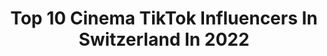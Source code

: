 ---
title: Top 10 Cinema TikTok Influencers In Switzerland In 2022
description: >-
  Find top cinema TikTok influencers in Switzerland in 2022. Most popular hashtags: #viral #switzerland #foryou #fyp.
platform: TikTok
hits: 11
text_top: Analyze the best TikTok profiles on inBeat.
text_bottom: Our database holds 11 TikTok influencers like this in Switzerland for you to collaborate.
profiles:
  - username: "andrewveluz"
    fullname: >-
      andrewveluz 
    bio: >-
      🇺🇸 🇵🇭 🇨🇭 Film Director | Cinematographer 🎬🎥🎞
    location: "Switzerland"
    followers: 4887
    engagement: 733
    commentsToLikes: 0.090660
    id: ckamnirqq512a0i78wgrsenzf
    verified: false
    hashtags: "#over30, #lipsync, #duet, #schweiz"
  - username: "daimset"
    fullname: >-
      Daimset
    bio: >-
      23yo 🎂 / Geneva🇨🇭/ Cinema lover ❤️ E-mail Pro: DaimsetPro@gmail.com
    location: "Switzerland"
    followers: 166700
    engagement: 1142
    commentsToLikes: 0.030961
    id: ck84mbdcxmwax0j78ucwkobzu
    verified: false
    hashtags: "#lachasseageneve, #switzerland, #mcdonalds, #funny"
  - username: "avrproductions"
    fullname: >-
      Andrew Resurreccion
    bio: >-
      Film Director | Cinematography
    location: "Switzerland"
    followers: 3827
    engagement: 477
    commentsToLikes: 0.022430
    id: ckbfftw6lap0m0j23p9gxouzm
    verified: false
    hashtags: "#cameraman, #panasonicgh5, #filmmaking, #cinematographer"
  - username: "alexandre_fpv"
    fullname: >-
      alexandre_fpv
    bio: >-
      Drone FPV Cinematic | Drone Video Creator
    location: "Switzerland"
    followers: 4066
    engagement: 845
    commentsToLikes: 0.025034
    id: ckc927rkhsn730j23h76xmsh1
    verified: false
    hashtags: "#fall, #freedom, #drone, #fpvdrone"
  - username: "loni_mv"
    fullname: >-
      👑King OF Repost👑
    bio: >-
      👑..King OF Repost..👑 Click The🔔
    location: "Switzerland"
    followers: 235792
    engagement: 1081
    commentsToLikes: 0.008340
    id: ck9sjq7hi4vxf0j7889bm3uzs
    verified: false
    hashtags: "#girl, #favmovie, #1minmovie, #movie"
  - username: "....pua"
    fullname: >-
      n a i r a シ
    bio: >-
      - 𝚒𝚝 𝚖𝚎𝚊𝚗𝚜 𝚏𝚕𝚘𝚠𝚎𝚛 - 𝗘𝗦𝗧-𝟮/𝟮𝟮 🌸 Join my group! ⬇️
    location: "Switzerland"
    followers: 128500
    engagement: 2678
    commentsToLikes: 0.037575
    id: ckac7l1c4evx30i78yo0h3qgl
    verified: false
    hashtags: "#foryou, #aesthetic, #viral, #trending"
  - username: "raixerofficial"
    fullname: >-
      Use code lost-raixer-ttv🔥🔥
    bio: >-
      🔥Creator Code🔥 🔥lost-raixer-ttv🔥 🔥Mein Twitch🔥
    location: "Switzerland"
    followers: 45900
    engagement: 1366
    commentsToLikes: 0.037772
    id: ckauu37quz27o0j23ibhhdc3z
    verified: false
    hashtags: "#foryou, #roadto50k, #montage, #fyp"
  - username: "wanderingcoatimundi"
    fullname: >-
      Coatimundi
    bio: >-
      World wanderer👀👽 Living in CH🇨🇭 All content is mine 🖌
    location: "Switzerland"
    followers: 7657
    engagement: 830
    commentsToLikes: 0.040389
    id: ckc1ze4zy33ai0j23mxbfio05
    verified: false
    hashtags: "#traveljapan, #nature, #fy, #swissalps"
  - username: "azyzthegoat"
    fullname: >-
      AzyzTheGoat
    bio: >-
      I’m in the ghetto .. RATATATAAA (👆🏽check my IG) RATATATAAA 🤗 🇮🇹🇲🇦 in 🇨🇭
    location: "Switzerland"
    followers: 13200
    engagement: 801
    commentsToLikes: 0.033216
    id: ckcpgmxzqh7gd0j23dw7wietv
    verified: false
    hashtags: "#tiktokarab, #savage, #swiss, #followmyinsta"
  - username: "zo0ko"
    fullname: >-
      Zo0ko
    bio: >-
      🇨🇭 Suisse Instagram: Zo0ko BIKE LIFE 😎
    location: "Switzerland"
    followers: 68100
    engagement: 958
    commentsToLikes: 0.016884
    id: ckadaw0hsk9730i78cmfwz3js
    verified: false
    hashtags: "#landscape, #ride, #biker, #switzerland"
---